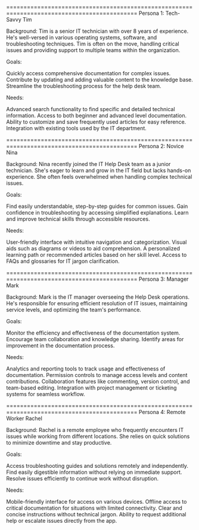 ============================================================================================
Persona 1: Tech-Savvy Tim

Background: Tim is a senior IT technician with over 8 years of experience. He's well-versed in various operating systems, software, and troubleshooting techniques. Tim is often on the move, handling critical issues and providing support to multiple teams within the organization.

Goals:

Quickly access comprehensive documentation for complex issues.
Contribute by updating and adding valuable content to the knowledge base.
Streamline the troubleshooting process for the help desk team.

Needs:

Advanced search functionality to find specific and detailed technical information.
Access to both beginner and advanced level documentation.
Ability to customize and save frequently used articles for easy reference.
Integration with existing tools used by the IT department.

============================================================================================
Persona 2: Novice Nina

Background: Nina recently joined the IT Help Desk team as a junior technician. She's eager to learn and grow in the IT field but lacks hands-on experience. She often feels overwhelmed when handling complex technical issues.

Goals:

Find easily understandable, step-by-step guides for common issues.
Gain confidence in troubleshooting by accessing simplified explanations.
Learn and improve technical skills through accessible resources.

Needs:

User-friendly interface with intuitive navigation and categorization.
Visual aids such as diagrams or videos to aid comprehension.
A personalized learning path or recommended articles based on her skill level.
Access to FAQs and glossaries for IT jargon clarification.

============================================================================================
Persona 3: Manager Mark

Background: Mark is the IT manager overseeing the Help Desk operations. He's responsible for ensuring efficient resolution of IT issues, maintaining service levels, and optimizing the team's performance.

Goals:

Monitor the efficiency and effectiveness of the documentation system.
Encourage team collaboration and knowledge sharing.
Identify areas for improvement in the documentation process.

Needs:

Analytics and reporting tools to track usage and effectiveness of documentation.
Permission controls to manage access levels and content contributions.
Collaboration features like commenting, version control, and team-based editing.
Integration with project management or ticketing systems for seamless workflow.

============================================================================================
Persona 4: Remote Worker Rachel

Background: Rachel is a remote employee who frequently encounters IT issues while working from different locations. She relies on quick solutions to minimize downtime and stay productive.

Goals:

Access troubleshooting guides and solutions remotely and independently.
Find easily digestible information without relying on immediate support.
Resolve issues efficiently to continue work without disruption.

Needs:

Mobile-friendly interface for access on various devices.
Offline access to critical documentation for situations with limited connectivity.
Clear and concise instructions without technical jargon.
Ability to request additional help or escalate issues directly from the app.
